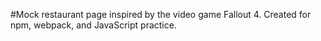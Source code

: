 #Mock restaurant page inspired by the video game Fallout 4. Created for npm, webpack, and JavaScript practice.
